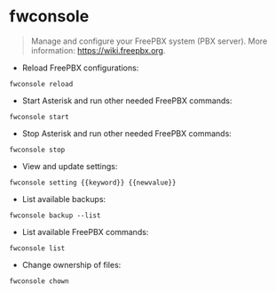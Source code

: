 # fwconsole

> Manage and configure your FreePBX system (PBX server).
> More information: <https://wiki.freepbx.org>.

- Reload FreePBX configurations:

`fwconsole reload`

- Start Asterisk and run other needed FreePBX commands:

`fwconsole start`

- Stop Asterisk and run other needed FreePBX commands:

`fwconsole stop`

- View and update settings:

`fwconsole setting {{keyword}} {{newvalue}}`

- List available backups:

`fwconsole backup --list`

- List available FreePBX commands:

`fwconsole list`

- Change ownership of files:

`fwconsole chown`
